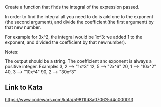 Create a function that finds the integral of the expression passed.

In order to find the integral all you need to do is add one to the exponent (the second argument), and divide the coefficient (the first argument) by that new number.

For example for 3x^2, the integral would be 1x^3: we added 1 to the exponent, and divided the coefficient by that new number).

Notes:

The output should be a string.
The coefficient and exponent is always a positive integer.
Examples
 3, 2  -->  "1x^3"
12, 5  -->  "2x^6"
20, 1  -->  "10x^2"
40, 3  -->  "10x^4"
90, 2  -->  "30x^3"

## Link to Kata
https://www.codewars.com/kata/59811fd8a070625d4c000013